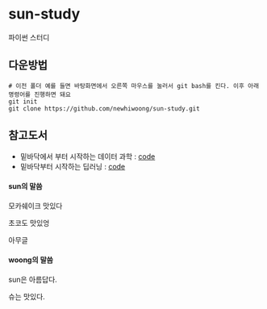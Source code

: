 ﻿# sun-study

파이썬 스터디

## 다운방법

```
# 이전 폴더 예를 들면 바탕화면에서 오른쪽 마우스를 눌러서 git bash를 킨다. 이후 아래 명령어를 진행하면 돼요
git init
git clone https://github.com/newhiwoong/sun-study.git
```

## 참고도서
- 밑바닥에서 부터 시작하는 데이터 과학 : [code](https://github.com/Insight-book/data-science-from-scratch/tree/master/code-python3)
- 밑바닥부터 시작하는 딥러닝 : [code](https://github.com/WegraLee/deep-learning-from-scratch)

#### sun의 말씀
모카쉐이크 맛있다

초코도 맛있엉

아무글

#### woong의 말씀
sun은 아름답다.

슈는 맛있다.
